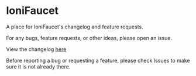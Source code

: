 # IoniFaucet
A place for IoniFaucet's changelog and feature requests.

For any bugs, feature requests, or other ideas, please open an issue.

View the changelog [here](changelog.md)

Before reporting a bug or requesting a feature, please check Issues to make sure it is not already there.
